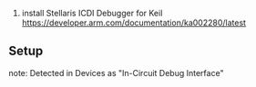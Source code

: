 
1. install Stellaris ICDI Debugger for Keil
https://developer.arm.com/documentation/ka002280/latest


## Setup
note: Detected in Devices as "In-Circuit Debug Interface"